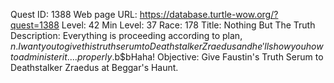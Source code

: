 Quest ID: 1388
Web page URL: https://database.turtle-wow.org/?quest=1388
Level: 42
Min Level: 37
Race: 178
Title: Nothing But The Truth
Description: Everything is proceeding according to plan, $n. I want you to give this truth serum to Deathstalker Zraedus and he'll show you how to administer it.... properly.$b$bHaha!
Objective: Give Faustin's Truth Serum to Deathstalker Zraedus at Beggar's Haunt.
